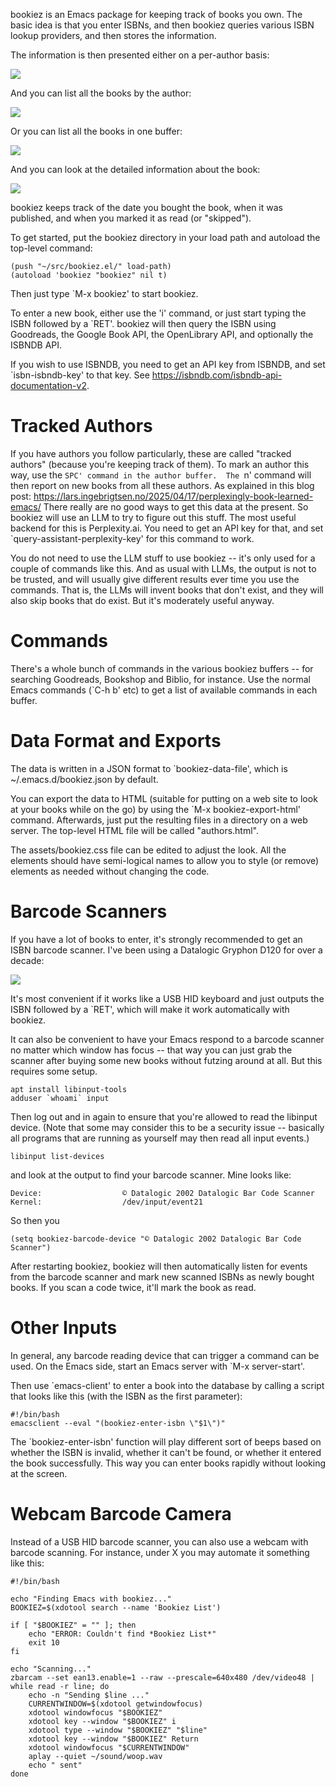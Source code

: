bookiez is an Emacs package for keeping track of books you own.  The
basic idea is that you enter ISBNs, and then bookiez queries various
ISBN lookup providers, and then stores the information.

The information is then presented either on a per-author basis:

![](https://lars.ingebrigtsen.no/?p=114764)

And you can list all the books by the author:

![](https://lars.ingebrigtsen.no/?p=114765)

Or you can list all the books in one buffer:

![](https://lars.ingebrigtsen.no/?p=114766)

And you can look at the detailed information about the book:

![](https://lars.ingebrigtsen.no/?p=114767)

bookiez keeps track of the date you bought the book, when it was
published, and when you marked it as read (or "skipped").

To get started, put the bookiez directory in your load path and
autoload the top-level command:

    (push "~/src/bookiez.el/" load-path)
    (autoload 'bookiez "bookiez" nil t)
	
Then just type `M-x bookiez' to start bookiez.

To enter a new book, either use the 'i' command, or just start typing
the ISBN followed by a `RET'.  bookiez will then query the ISBN using
Goodreads, the Google Book API, the OpenLibrary API, and optionally
the ISBNDB API.

If you wish to use ISBNDB, you need to get an API key from ISBNDB, and
set `isbn-isbndb-key' to that key.  See
https://isbndb.com/isbndb-api-documentation-v2.

Tracked Authors
===============

If you have authors you follow particularly, these are called "tracked
authors" (because you're keeping track of them).  To mark an author
this way, use the `SPC' command in the author buffer.  The `n' command
will then report on new books from all these authors.  As explained in 
this blog post:
https://lars.ingebrigtsen.no/2025/04/17/perplexingly-book-learned-emacs/ 
There really are no good ways to get this data at the present.  So
bookiez will use an LLM to try to figure out this stuff.  The most
useful backend for this is Perplexity.ai.  You need to get an API key
for that, and set `query-assistant-perplexity-key' for this command to
work.

You do not need to use the LLM stuff to use bookiez -- it's only used
for a couple of commands like this.  And as usual with LLMs, the
output is not to be trusted, and will usually give different results
ever time you use the commands.  That is, the LLMs will invent books
that don't exist, and they will also skip books that do exist.  But
it's moderately useful anyway.

Commands
========

There's a whole bunch of commands in the various bookiez buffers --
for searching Goodreads, Bookshop and Biblio, for instance.  Use the
normal Emacs commands (`C-h b' etc) to get a list of available
commands in each buffer.

Data Format and Exports
=======================

The data is written in a JSON format to `bookiez-data-file', which is
~/.emacs.d/bookiez.json by default.

You can export the data to HTML (suitable for putting on a web site to
look at your books while on the go) by using the `M-x
bookiez-export-html' command.  Afterwards, just put the resulting
files in a directory on a web server.  The top-level HTML file will be
called "authors.html".

The assets/bookiez.css file can be edited to adjust the look.  All the
elements should have semi-logical names to allow you to style (or
remove) elements as needed without changing the code.

Barcode Scanners
================

If you have a lot of books to enter, it's strongly recommended to get
an ISBN barcode scanner.  I've been using a Datalogic Gryphon D120 for
over a decade:

![](https://lars.ingebrigtsen.no/?p=114768)

It's most convenient if it works like a USB HID keyboard and just
outputs the ISBN followed by a `RET', which will make it work
automatically with bookiez.

It can also be convenient to have your Emacs respond to a barcode
scanner no matter which window has focus -- that way you can just grab
the scanner after buying some new books without futzing around at all.
But this requires some setup.

	apt install libinput-tools
	adduser `whoami` input
	
Then log out and in again to ensure that you're allowed to read the
libinput device.  (Note that some may consider this to be a security
issue -- basically all programs that are running as yourself may then
read all input events.)

	libinput list-devices
	
and look at the output to find your barcode scanner.  Mine looks like:

	Device:                  © Datalogic 2002 Datalogic Bar Code Scanner
	Kernel:                  /dev/input/event21

So then you 

    (setq bookiez-barcode-device "© Datalogic 2002 Datalogic Bar Code Scanner")
	
After restarting bookiez, bookiez will then automatically listen for
events from the barcode scanner and mark new scanned ISBNs as newly
bought books.  If you scan a code twice, it'll mark the book as read.

Other Inputs
============

In general, any barcode reading device that can trigger a command can
be used.  On the Emacs side, start an Emacs server with 
`M-x server-start'.

Then use `emacs-client' to enter a book into the database by calling a
script that looks like this (with the ISBN as the first parameter):

	#!/bin/bash
	emacsclient --eval "(bookiez-enter-isbn \"$1\")"

The `bookiez-enter-isbn' function will play different sort of beeps
based on whether the ISBN is invalid, whether it can't be found, or
whether it entered the book successfully.  This way you can enter
books rapidly without looking at the screen.

Webcam Barcode Camera
=====================

Instead of a USB HID barcode scanner, you can also use a webcam with
barcode scanning.  For instance, under X you may automate it something
like this:

	#!/bin/bash

	echo "Finding Emacs with bookiez..."
	BOOKIEZ=$(xdotool search --name 'Bookiez List')

	if [ "$BOOKIEZ" = "" ]; then
		echo "ERROR: Couldn't find *Bookiez List*"
		exit 10
	fi

	echo "Scanning..."
	zbarcam --set ean13.enable=1 --raw --prescale=640x480 /dev/video48 | while read -r line; do
		echo -n "Sending $line ..."
		CURRENTWINDOW=$(xdotool getwindowfocus)
		xdotool windowfocus "$BOOKIEZ"
		xdotool key --window "$BOOKIEZ" i
		xdotool type --window "$BOOKIEZ" "$line"
		xdotool key --window "$BOOKIEZ" Return
		xdotool windowfocus "$CURRENTWINDOW"
		aplay --quiet ~/sound/woop.wav
		echo " sent"
	done
